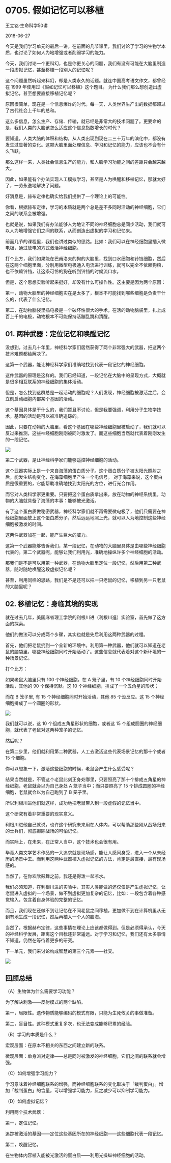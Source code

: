 # 0705. 假如记忆可以移植

王立铭·生命科学50讲

2018-06-27

今天是我们学习单元的最后一讲。在前面的几节课里，我们讨论了学习的生物学本质，也讨论了如何人为地增强或者削弱学习的能力。

今天，我们讨论一个更科幻，也是你更关心的问题，我们有没有可能在大脑里制造一段虚拟记忆，甚至移植一段别人的记忆呢？

这个问题虽然听起来科幻，却是人类永久的话题。就连中国高考语文作文，都曾经在 1999 年使用过《假如记忆可以移植》这个题目。
为什么我们那么想创造出虚拟记忆，甚至想要直接移植记忆呢？

原因很简单，现在是一个信息爆炸的时代。每一天，人类世界生产出的数据都超过了古代社会上千年的总和。

这么多信息，怎么生产、存储、传输，就已经是非常大的技术问题了。更要命的是，我们人类的大脑该怎么适应这个信息指数增长的时代？

要知道，人类大脑的体积和结构，从人类出现到现在二三十万年的演化中，都没有发生过显著的变化。这颗大脑里面处理信息、学习和记忆的能力，应该也不会有什么飞跃。

那么这样一来，人类社会信息生产的能力，和人脑学习功能之间的差距只会越来越大。

因此，如果能有个办法实现人工模拟学习，甚至是人为唤醒和移植记忆，那就太好了，一劳永逸地解决了问题。

好消息是，赫布定律也确实给我们提供了一个理论上的可能性。

你看，根据赫布定律，学习的本质就是两个总是差不多同时活动的神经细胞，它们之间的联系会被增强。

也就是说，如果我们有办法能够人为地让不同的神经细胞总是同步活动，我们就可以人为地增强它们之间的联系，从而创造出虚拟的学习和记忆来。

前面几节的课程里，我们也讲过类似的思路。比如：我们可以在神经细胞里插入微电极，通过放电的方式激活神经细胞。

打个比方，我们如果能在巴甫洛夫的狗的大脑里，找到口水细胞和铃铛细胞，然后在这两个细胞里面，分别用微型电极通入电流进行训练，就可以完全不依赖狗粮，也不依赖铃铛，让这条可怜的狗在听到铃铛的时候流口水。

但是，这个思想实验听起来挺好，却没有什么可操作性。这主要是因为两个原因：

第一，动物大脑里的神经细胞实在是太多了，根本不可能找到哪些细胞是负责干什么的，代表了什么记忆。

第二，在动物脑袋里插电极是一个破坏性很大的手术，在活的动物脑袋里，扎上成百上千的电极，动物根本不可能保持活蹦乱跳和清醒。

## 01. 两种武器：定位记忆和唤醒记忆

没想到，过去几十年里，神经科学家们居然获得了两个非常强大的武器，把这两个技术难题都给解决了。

这第一个武器，能让神经科学家们准确地找到代表一段记忆的神经细胞。

这件武器的原理是这样的。我们已经知道，一段记忆在大脑中的呈现方式，大概就是很多相互联系的神经细胞的集体活动。

但是，怎么找到这群总是一起活动的细胞呢？人们发现，神经细胞被激活之后，会立刻启动细胞内部某个基因的活动。

这个基因具体是干什么的，我们暂且不讨论，但是我要强调，利用分子生物学技术，基因的活动是可以被准确追踪的。

因此，只要在动物的大脑里，看这个基因在哪些神经细胞里被启动了，我们就可以反过来推测，这些神经细胞刚刚被同时激发了。而这些细胞当然就代表着刚刚发生的一段记忆。

![](./res/2019125.jpg)

第二个武器，是让神经科学家们能够遥控神经细胞的活动。

这个武器实际上是一个来自海藻的蛋白质分子。这个蛋白质分子被太阳光照射之后，能发生结构变化，在海藻细胞里产生一个电信号。
对于海藻来说，这个蛋白质是很重要的，它能帮助准确地找到太阳光的方位，进行光合作用。

而它对人类科学家更重要。只要把这个蛋白质拿出来，放在动物的神经系统里，动物的大脑就具备了海藻的本事：能够被光激活。

有了这个蛋白质做秘密武器，神经科学家们就不再需要微电极了，他们只需要在神经细胞里面放上这个蛋白质分子，然后远远地照上光，就可以人为地控制这些神经细胞被激发的时间。

这两件武器加在一起，能产生巨大的威力。

这第一个武器能够告诉我们，某一段记忆，在动物的大脑里具体是由哪些神经细胞代表的。第二个武器呢，能够让我们利用光，准确地操纵许多个神经细胞的活动。

那我们是不是可以用第一种武器，在动物大脑里定位一段记忆，然后用第二种武器，随时随地唤醒这段虚拟记忆呢？

甚至，利用同样的思路，我们是不是还可以把一只老鼠的记忆，移植到另一只老鼠的大脑里呢？

## 02. 移植记忆：身临其境的实现

就在过去几年，美国麻省理工学院的利根川进（利根川進）实验室，首先做了这方面的探索。

他们的做法可以分成两个步骤，其实也就是先后利用这两种武器的过程。

首先，他们把老鼠扔到一个全新的环境中。利用第一种武器，他们就可以知道在老鼠的脑袋里，哪些神经细胞同时开始活动了。这些信息就代表着对这个新环境的一种场景记忆。

打个比方：

如果老鼠大脑里只有 100 个神经细胞，在 A 笼子里，有 10 个神经细胞同时开始活动，其他的 90 个保持沉默。这 10 个神经细胞，排成了一个五角星的形状；

而在 B 笼子里, 有 15 个神经细胞同时开始活动，其他 85 个没反应。这 15 个神经细胞排成了一个圆圈的形状。

![](./res/2019124.jpg)

我们就可以说，这 10 个组成五角星形状的细胞，或者这 15 个组成圆圈的神经细胞，就代表了老鼠对这两种笼子的记忆。

然后呢？

在第二步里，他们就利用第二种武器，人工去激活这些代表场景记忆的那十个或者 15 个细胞。

你可以想象一下，激活这些细胞的时候，老鼠会产生什么感受呢？

结果当然就是，不管这个老鼠此刻正身处哪里，只要照亮了那十个排成五角星的神经细胞，老鼠就会以为自己身处 A 笼子当中；而只要照亮了 15 个排成圆圈的神经细胞，老鼠就会以为自己跑到了 B 笼子里。

所以利根川进他们就这样，成功地把老鼠带入到一段虚假的记忆当中。

这个研究有着非常重要的现实意义。

利根川进他自己就说，也许这个研究未来用在人体内，可以帮助那些刚从战场归来的士兵们，彻底擦除战场的可怕记忆。

而实际上，在未来，在正常人当中，这个技术也会很有用。

毕竟人类文学艺术作品的一大追求就是现场感，能让人感同身受，进入一个从未经历的场景中去。而利用这两种武器植入虚拟记忆的方法，肯定是最直接，最有现场感的。

当然了，在你欢欣鼓舞之前，我还是得泼一盆凉水。

我们必须知道，在利根川进的实验中，其实人类能做的还仅仅是产生虚拟记忆，让老鼠进入虚拟的一个场景，做不到虚拟更加复杂的记忆，比如：一段包含着各种感觉输入，包含着自身体验的完整的记忆。

而且，我们现在还做不到让记忆在不同老鼠之间移植，更加做不到在计算机里从无到有地生成一段记忆，然后再植入一个人的脑海。

当然了，根据赫布定律，这些事情在理论上应该都做得到。但是必须得承认，今天的神经科学发展，距离这个目标还非常遥远。对于学习和记忆，我们还有太多事情不知道，仍然在等待着更多的研究。 

下一单元，我们来讨论构成智慧的第三个元素——社交。

![](./res/2019126.jpg)

## 回顾总结

（A）生物体为什么需要学习功能？

为了解决刺激——反射模式的两个缺陷。

第一，局限性。遗传物质能够编码的模式有限，只能为生死攸关的事做准备。

第二，盲目性。这种模式重复多次，也无法变成能够积累的经验。

（B）学习的本质是什么？

宏观层面：在原本不相关的东西之间建立新的联系。

微观层面：单身派对定律——总是同时被激发的神经细胞，它们之间的联系就会增强。

（C）如何增强学习能力？

学习意味着神经细胞联系的增强，而神经细胞联系的变化取决于「裁判蛋白」。增加「裁判蛋白」的含量，可以增强学习能力，反之减少可以抑制学习能力。

（D）如何虚拟记忆？

利用两个技术武器：

第一，定位记忆。

追踪被激活的基因——定位这些基因所在的神经细胞——这些细胞代表一段记忆。

第二，唤醒记忆。

在生物体内容植入能被光激活的蛋白质——利用光操纵神经细胞的活动。
